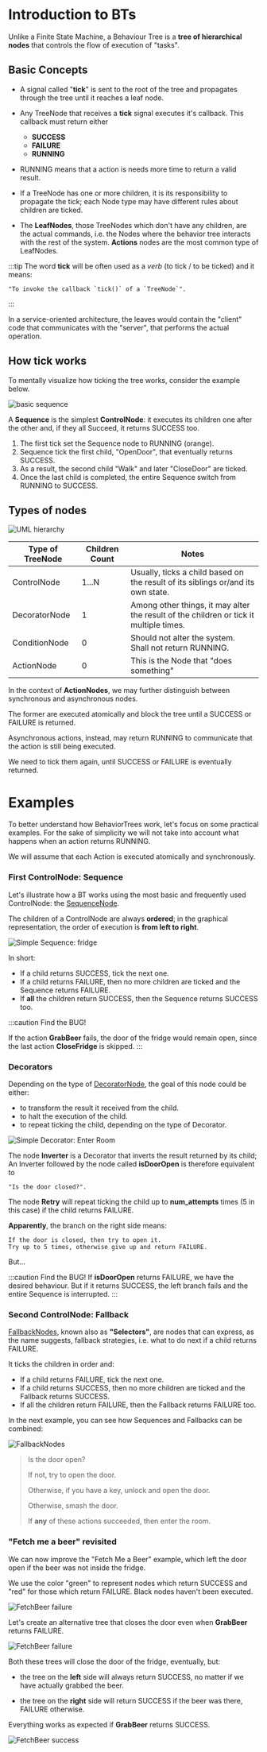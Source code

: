 # Introduction to BTs

Unlike a Finite State Machine, a Behaviour Tree is a __tree of hierarchical nodes__ 
that controls the flow of execution of "tasks". 

## Basic Concepts

- A signal called "__tick__" is sent to the root of the tree
and propagates through the tree until it reaches a leaf node.

- Any TreeNode that receives a __tick__ signal executes it's callback.
  This callback must return either

    - **SUCCESS**
    - **FAILURE**
    - **RUNNING**

- RUNNING means that a action is needs 
more time to return a valid result.

- If a TreeNode has one or more children, it is its
responsibility to propagate the tick; each Node type may
have different rules about children are ticked.

 - The __LeafNodes__, those TreeNodes which don't have any children,
   are the actual commands, i.e. the Nodes where the behavior tree
   interacts with the rest of the system.
   __Actions__ nodes are the most common type of LeafNodes.

:::tip
The word __tick__ will be often used as a *verb* (to tick / to be ticked)
and it means:

    "To invoke the callback `tick()` of a `TreeNode`".
:::

In a service-oriented architecture, the leaves would contain
the "client" code that communicates with the "server",
that performs the actual operation.

## How tick works

To mentally visualize how ticking the tree works, consider the example below.

![basic sequence](images/sequence_animation.svg)

A __Sequence__ is the simplest __ControlNode__: it executes 
its children one after the other and, if they all Succeed,
it returns SUCCESS too.

1. The first tick set the Sequence node to RUNNING (orange).
2. Sequence tick the first child, "OpenDoor", that eventually returns SUCCESS.
3. As a result, the second child "Walk" and later "CloseDoor"
are ticked.
4. Once the last child is completed, the entire Sequence 
switch from RUNNING to SUCCESS.

## Types of nodes

![UML hierarchy](images/TypeHierarchy.png)

| Type of TreeNode  | Children Count     | Notes              |
| -----------       | ------------------ | ------------------ |
| ControlNode       | 1...N | Usually, ticks a child based on the result of its siblings or/and its own state.        |
| DecoratorNode     | 1     | Among other things, it may alter the result of the children or tick it multiple times.
| ConditionNode     | 0     | Should not alter the system. Shall not return RUNNING. |
| ActionNode        | 0     | This is the Node that "does something"   |


In the context of __ActionNodes__, we may further distinguish between
synchronous and asynchronous nodes.

The former are executed atomically and block the tree until a SUCCESS or FAILURE is returned.

Asynchronous actions, instead, may return RUNNING to communicate that
the action is still being executed.

We need to tick them again, until SUCCESS or FAILURE is eventually returned.

# Examples

To better understand how BehaviorTrees work, let's focus on some practical
examples. For the sake of simplicity we will not take into account what happens when an action returns RUNNING.

We will assume that each Action is executed atomically and synchronously.


### First ControlNode: Sequence

Let's illustrate how a BT works using the most basic and frequently used 
ControlNode: the [SequenceNode](nodes-library/SequenceNode.md).

The children of a ControlNode are always __ordered__; in the graphical 
representation, the order of execution is __from left to right__.

![Simple Sequence: fridge](images/SequenceBasic.svg)


In short:

- If a child returns SUCCESS, tick the next one.
- If a child returns FAILURE, then no more children are ticked and the Sequence returns FAILURE.
- If __all__ the children return SUCCESS, then the Sequence returns SUCCESS too.

:::caution Find the BUG!

If the action __GrabBeer__ fails, the door of the 
fridge would remain open, since the last action __CloseFridge__ is skipped.
:::

### Decorators

Depending on the type of [DecoratorNode](nodes-library/DecoratorNode.md), the goal of
this node could be either:

- to transform the result it received from the child.
- to halt the execution of the child.
- to repeat ticking the child, depending on the type of Decorator.


![Simple Decorator: Enter Room](images/DecoratorEnterRoom.svg)

The node __Inverter__ is a Decorator that inverts 
the result returned by its child; An Inverter followed by the node called
__isDoorOpen__ is therefore equivalent to 

    "Is the door closed?".

The node __Retry__ will repeat ticking the child up to __num_attempts__ times (5 in this case)
if the child returns FAILURE.

__Apparently__, the branch on the right side means: 

    If the door is closed, then try to open it.
    Try up to 5 times, otherwise give up and return FAILURE.
    
But...
    
:::caution Find the BUG!
If __isDoorOpen__ returns FAILURE, we have the desired behaviour.
But if it returns SUCCESS, the left branch fails and the entire Sequence
is interrupted.
:::
    

### Second ControlNode: Fallback

[FallbackNodes](nodes-library/FallbackNode.md), known also as __"Selectors"__,
are nodes that can express, as the name suggests, fallback strategies, 
i.e. what to do next if a child returns FAILURE.

It ticks the children in order and:

- If a child returns FAILURE, tick the next one.
- If a child returns SUCCESS, then no more children are ticked and the 
   Fallback returns SUCCESS.
- If all the children return FAILURE, then the Fallback returns FAILURE too.

In the next example, you can see how Sequences and Fallbacks can be combined:
    
![FallbackNodes](images/FallbackBasic.svg)  


> Is the door open?
>
> If not, try to open the door.
>
> Otherwise, if you have a key, unlock and open the door.
>
> Otherwise, smash the door. 
>
> If __any__ of these actions succeeded, then enter the room.

### "Fetch me a beer" revisited

We can now improve the "Fetch Me a Beer" example, which left the door open 
if the beer was not inside the fridge.

We use the color "green" to represent nodes which return
SUCCESS and "red" for those which return FAILURE. Black nodes haven't
been executed. 

![FetchBeer failure](images/FetchBeerFails.svg)

Let's create an alternative tree that closes the door even when __GrabBeer__ 
returns FAILURE.


![FetchBeer failure](images/FetchBeer.svg)

Both these trees will close the door of the fridge, eventually, but:

- the tree on the __left__ side will always return SUCCESS, no matter if
we have actually grabbed the beer.
 
- the tree on the __right__ side will return SUCCESS if the beer was there, 
FAILURE otherwise.

Everything works as expected if __GrabBeer__ returns SUCCESS.

![FetchBeer success](images/FetchBeer2.svg)



